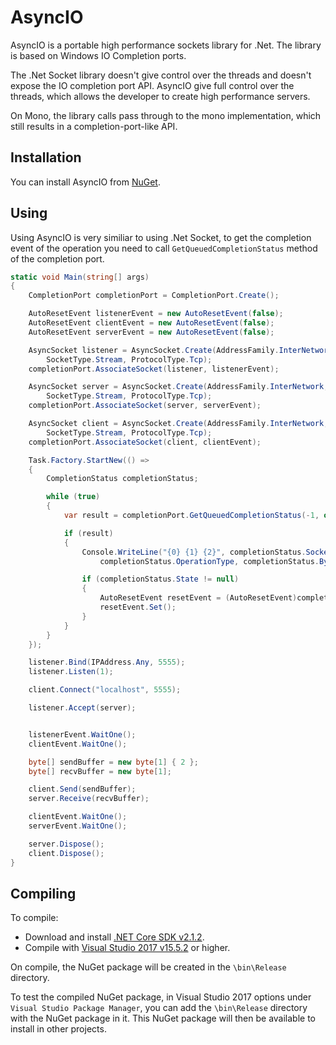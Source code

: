 AsyncIO
========

AsyncIO is a portable high performance sockets library for .Net. The library is based on Windows IO Completion ports.

The .Net Socket library doesn't give control over the threads and doesn't expose the IO completion port API. AsyncIO give full control over the threads, which allows the developer to create high performance servers.

On Mono, the library calls pass through to the mono implementation, which still results in a completion-port-like API.

## Installation

You can install AsyncIO from [NuGet](http://www.nuget.org/packages/AsyncIO/).

## Using

Using AsyncIO is very similiar to using .Net Socket, to get the completion event of the operation you need to call `GetQueuedCompletionStatus` method of the completion port.

```csharp
static void Main(string[] args)
{
    CompletionPort completionPort = CompletionPort.Create();

    AutoResetEvent listenerEvent = new AutoResetEvent(false);
    AutoResetEvent clientEvent = new AutoResetEvent(false);
    AutoResetEvent serverEvent = new AutoResetEvent(false);

    AsyncSocket listener = AsyncSocket.Create(AddressFamily.InterNetwork, 
        SocketType.Stream, ProtocolType.Tcp);
    completionPort.AssociateSocket(listener, listenerEvent);

    AsyncSocket server = AsyncSocket.Create(AddressFamily.InterNetwork, 
        SocketType.Stream, ProtocolType.Tcp);
    completionPort.AssociateSocket(server, serverEvent);

    AsyncSocket client = AsyncSocket.Create(AddressFamily.InterNetwork, 
        SocketType.Stream, ProtocolType.Tcp);
    completionPort.AssociateSocket(client, clientEvent);

    Task.Factory.StartNew(() =>
    {
        CompletionStatus completionStatus;

        while (true)
        {
            var result = completionPort.GetQueuedCompletionStatus(-1, out completionStatus);

            if (result)
            {
                Console.WriteLine("{0} {1} {2}", completionStatus.SocketError, 
                    completionStatus.OperationType, completionStatus.BytesTransferred);

                if (completionStatus.State != null)
                {
                    AutoResetEvent resetEvent = (AutoResetEvent)completionStatus.State;
                    resetEvent.Set();
                }
            }
        }
    });

    listener.Bind(IPAddress.Any, 5555);
    listener.Listen(1);

    client.Connect("localhost", 5555);

    listener.Accept(server);


    listenerEvent.WaitOne();
    clientEvent.WaitOne();

    byte[] sendBuffer = new byte[1] { 2 };
    byte[] recvBuffer = new byte[1];

    client.Send(sendBuffer);
    server.Receive(recvBuffer);

    clientEvent.WaitOne();
    serverEvent.WaitOne();

    server.Dispose();
    client.Dispose();
}
```

## Compiling

To compile:

* Download and install [.NET Core SDK v2.1.2](https://www.microsoft.com/net/download/windows).
* Compile with [Visual Studio 2017 v15.5.2](https://docs.microsoft.com/en-us/visualstudio/install/install-visual-studio) or higher.

On compile, the NuGet package will be created in the `\bin\Release` directory. 

To test the compiled NuGet package, in Visual Studio 2017 options under `Visual Studio Package Manager`, you can add the `\bin\Release` directory with the NuGet package in it. This NuGet package will then be available to install in other projects.

